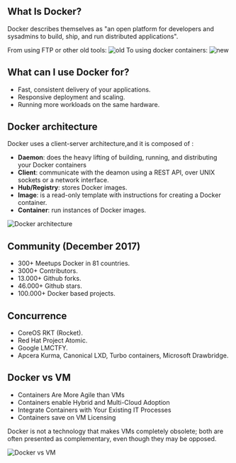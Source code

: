 ## What Is Docker?

Docker describes themselves as "an open platform for developers and sysadmins to build, ship, and run distributed applications".

From using FTP or other old tools:
![old](https://lh3.googleusercontent.com/TDOiZkpe8J775Mtz46_pw6KNTgao9xnH-hx4e4xx3qty6rd5wNKRIYp4UXJhUtwwJC-_cTbxD7STfkvhq-jmASQGctvlVOcMttH1XHOSpNNeV-ueE22AMNkfcQIhyWAGi6Fw0hOtKKuNZ063rImX91BIW_M6gnUxdKDPV0dcPspIyDJfAETaRdMBJRouGjMBYGKMbek7mU4opTasGdiGp-O_8M1Bb173AgPFZlP0FKVQEk27EZNFbrX9ITEXY29kbaLkxWAzWJhVx6Xp-zXJj3eXV6S1FDAe9Q6FU775NDDpQS_AdyUAOSl7eG_TNNZp3bnwUY_Tsl5-6wCZlfP9hNrwi7t3LZzpbUOe_8vf9wXZXku6bM_mcto3OU0Y86xrJicX0SxxY5P9_s7nY4J-BnaQERsVDb-o0CNqLT9ygmNFplnIKiX0SOUa9Axw6d8CaF5cf9vtkTOAubKXkAc5AuWXv0ln6IlAj-n2LvJnJ_uAWrOXx9rKI2fRKfXu00WEvXFEJkD7b4gfLzMwYnWWxGNziwnnf9011RltkYovsRnDG_IWNMOMR27_rrXjxzitDLeoJcIxPG7z1QloYPsTaXPemM5f_Z1x0U12TVZik7zrD0Tt89FCigQlNtkz3TuoAwlBSWr17CPCbAk3nEKe-ssF=w1317-h735-no)
To using docker containers:
![new](https://lh3.googleusercontent.com/2ap81fQs8JNp0fXkFa8-YSniZY-1VCYBKC8OKgaC8uWAaCfIxrCbsSwYkdWBGAcUa3ShdiLLJMZNMMgN3PiAcgS3NRXa5RVOEvgU1WrY1LS2LfTwg8evL_Y4mp1dJSaZmL7lPfWN4g2e1r1fd9K3pewUGsLSXeeWo4iTZX5J5ox2lg7BSle4SEuqNAYrlQeGjZCAvSPZeeAftEApOp4CRJT6ZxeDPAGEsQqhIf4A7YyNqOL6s4aG6ugDrshZYABWZnZ3MqfDoATXE2ifz6XYGTxM4O-w6LLQQaGQsa8d3TtA-mFmzf_qHatHxuY_tiS2Tbk0tROgutUou8ruh-F-y-R1J7pGQH4MHr4QZy2oJDx7knHGQ3QLUt9utHYoIjlbEapm9Anf-uHIsEXNc8HJTg-A9Oalg5-UXs4_77q5qEUc4KenQUmNoOeo3PNYJ5Gz8OKlLFIHP5d3JRwJQgSJJQdOq3LzbrO_Tmvnp8JwJTw7vBN954noYvn3YvNX5tL7sMQYizC7ruIaOyvQR_-SHbD2J1AbKkVxNeAeKzPikOtAUKRr9xhMrDTKqXBhJ_6iRHa3NOs61zwe44XHb0bhrUTZ6YTnLoJVLS3dQHfInCxMDy5-wgXrmSr6coF2ELYn-h9yNhS27ZC6S9X-dDILtdhp=w1333-h746-no)

## What can I use Docker for?
- Fast, consistent delivery of your applications.
- Responsive deployment and scaling.
- Running more workloads on the same hardware.

## Docker architecture
Docker uses a client-server architecture,and it is composed of :
  - **Daemon**: does the heavy lifting of building, running, and distributing your Docker containers
  - **Client**: communicate with the deamon using a REST API, over UNIX sockets or a network interface.
  - **Hub/Registry**: stores Docker images. 
  - **Image**: is a read-only template with instructions for creating a Docker container.
  - **Container**: run instances of Docker images.

![Docker architecture](https://docs.docker.com/engine/images/architecture.svg)


## Community (December 2017)
  - 300+ Meetups Docker in 81 countries.
  - 3000+ Contributors.
  - 13.000+ Github forks.
  - 46.000+ Github stars.
  - 100.000+ Docker based projects.

## Concurrence
  - CoreOS RKT (Rocket).
  - Red Hat Project Atomic.
  - Google LMCTFY.
  - Apcera Kurma, Canonical LXD, Turbo containers, Microsoft Drawbridge.

## Docker vs VM
 - Containers Are More Agile than VMs
 - Containers enable Hybrid and Multi-Cloud Adoption
 - Integrate Containers with Your Existing IT Processes
 - Containers save on VM Licensing
 
Docker is not a technology that makes VMs completely obsolete; both are often presented as
complementary, even though they may be opposed.

![Docker vs VM](https://i2.wp.com/blog.docker.com/wp-content/uploads/Blog.-Are-containers-..VM-Image-1-1024x435.png)




